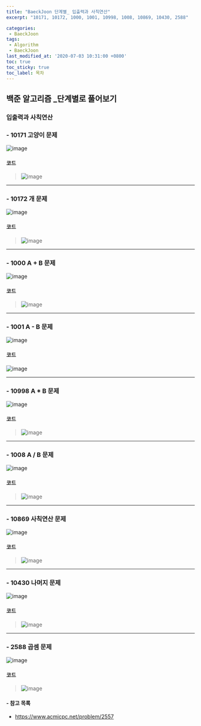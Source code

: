 ```yaml
---
title: "BaeckJoon 단계별_ 입출력과 사칙연산"
excerpt: "10171, 10172, 1000, 1001, 10998, 1008, 10869, 10430, 2588"

categories: 
 - BaeckJoon 
tags: 
 - Algorithm
 - BaeckJoon 
last_modified_at: '2020-07-03 10:31:00 +0800'
toc: true
toc_sticky: true
toc_label: 목차
---
```

## 백준 알고리즘 _단계별로 풀어보기
### 입출력과 사칙연산
### - 10171 고양이 문제
![image](https://user-images.githubusercontent.com/66898243/86418813-56b23c00-bd0c-11ea-8bc8-b0d0d186608e.png)

#### 코드
>  ![image](https://user-images.githubusercontent.com/66898243/86418678-e2779880-bd0b-11ea-8362-c927a0de70e6.png)

***
### - 10172 개 문제
![image](https://user-images.githubusercontent.com/66898243/86418872-8a8d6180-bd0c-11ea-9eaf-a930a355cd69.png)

#### 코드
>  ![image](https://user-images.githubusercontent.com/66898243/86419175-6716e680-bd0d-11ea-8407-b88975baddc6.png)

***
### - 1000 A + B 문제
![image](https://user-images.githubusercontent.com/66898243/86419255-8746a580-bd0d-11ea-9cb8-8552b923338a.png)

#### 코드
>  ![image](https://user-images.githubusercontent.com/66898243/86419584-8e21e800-bd0e-11ea-8a8f-500f9ad1184e.png)

***
### - 1001 A - B 문제
![image](https://user-images.githubusercontent.com/66898243/86419624-b3aef180-bd0e-11ea-9ca9-ab1cfb6e2ac1.png)

#### 코드
![image](https://user-images.githubusercontent.com/66898243/86419734-20c28700-bd0f-11ea-80b9-cdfc109d8b58.png)

***
### - 10998 A * B 문제
![image](https://user-images.githubusercontent.com/66898243/86419692-f1137f00-bd0e-11ea-9a59-8b9a59246c9c.png)

#### 코드
>  ![image](https://user-images.githubusercontent.com/66898243/86419803-5f584180-bd0f-11ea-803b-0587740fa196.png)

***
### - 1008 A / B 문제
![image](https://user-images.githubusercontent.com/66898243/86419925-c675f600-bd0f-11ea-9a0e-7a10c1c8f9bf.png)

#### 코드
>  ![image](https://user-images.githubusercontent.com/66898243/86420361-58323300-bd11-11ea-8a05-4ceb1566368b.png)

***
### - 10869 사칙연산 문제
![image](https://user-images.githubusercontent.com/66898243/86419906-b2ca8f80-bd0f-11ea-970e-f66ad04c6804.png)

#### 코드
>  ![image](https://user-images.githubusercontent.com/66898243/86420639-384f3f00-bd12-11ea-82f0-2e28fb28fc5b.png)

***
### - 10430 나머지 문제
![image](https://user-images.githubusercontent.com/66898243/86419937-d2fa4e80-bd0f-11ea-87aa-114fcbdb2c5c.png)

#### 코드
>  ![image](https://user-images.githubusercontent.com/66898243/86420928-130f0080-bd13-11ea-91cc-7cdd5a0fd50d.png)

***
### - 2588 곱셈 문제
![image](https://user-images.githubusercontent.com/66898243/86419965-e7d6e200-bd0f-11ea-999d-19e569107eae.png)

#### 코드
> ![image](https://user-images.githubusercontent.com/66898243/86421237-36867b00-bd14-11ea-9bea-2d09505a0abd.png)

#### - 참고 목록
- https://www.acmicpc.net/problem/2557
